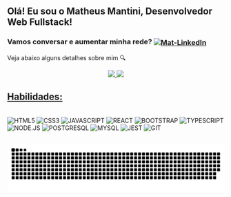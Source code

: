 <h2>Olá! Eu sou o Matheus Mantini, Desenvolvedor Web Fullstack!</h2>
<h3>Vamos conversar e aumentar minha rede? <a target="_blank" href="https://www.linkedin.com/in/matheusmantini/">
  <img align="center" alt="Mat-LinkedIn" title="LinkedIn" height="25em" src="https://cdn.jsdelivr.net/gh/devicons/devicon/icons/linkedin/linkedin-original.svg" />
  </a></h3>

<p>Veja abaixo alguns detalhes sobre mim 🔍</p>

<div align="center">
  <a href="https://github.com/matheusmantini">
  <img height="180em" src="https://github-readme-stats.vercel.app/api?username=matheusmantini&show_icons=true&theme=dark&include_all_commits=true&count_private=true"/>
  <img height="180em" src="https://github-readme-stats.vercel.app/api/top-langs/?username=matheusmantini&layout=compact&langs_count=7&theme=dark"/>
</div>
  
  ##
  <h2>Habilidades: </h2>
            
  <div style="display: inline-block"><br>
    <img height="50em" title="HTML5" src="https://cdn.jsdelivr.net/gh/devicons/devicon/icons/html5/html5-original.svg" />    
    <img height="50em" title="CSS3" src="https://cdn.jsdelivr.net/gh/devicons/devicon/icons/css3/css3-plain.svg" />   
    <img height="50em" title="JAVASCRIPT" src="https://cdn.jsdelivr.net/gh/devicons/devicon/icons/javascript/javascript-plain.svg" />
    <img height="50em" title="REACT" src="https://cdn.jsdelivr.net/gh/devicons/devicon/icons/react/react-original.svg" />   
    <img height="50em" title="BOOTSTRAP" src="https://cdn.jsdelivr.net/gh/devicons/devicon/icons/bootstrap/bootstrap-plain.svg" />
    <img height="50em" title="TYPESCRIPT" src="https://cdn.jsdelivr.net/gh/devicons/devicon/icons/typescript/typescript-plain.svg" />
    <img height="50em" title="NODE.JS" src="https://cdn.jsdelivr.net/gh/devicons/devicon/icons/nodejs/nodejs-original.svg" />
    <img height="50em" title="POSTGRESQL" src="https://cdn.jsdelivr.net/gh/devicons/devicon/icons/postgresql/postgresql-plain.svg" />
    <img height="50em" title="MYSQL" src="https://cdn.jsdelivr.net/gh/devicons/devicon/icons/mysql/mysql-plain.svg" />
    <img height="50em" title="JEST" src="https://cdn.jsdelivr.net/gh/devicons/devicon/icons/jest/jest-plain.svg" />         
    <img height="50em" title="GIT" src="https://cdn.jsdelivr.net/gh/devicons/devicon/icons/git/git-plain.svg" />
  </div> 
   
  ##               
  ![Snake animation](https://github.com/matheusmantini/matheusmantini/blob/output/github-contribution-grid-snake.svg)
